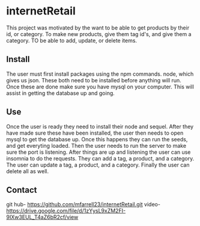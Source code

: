 # internetRetail
This project was motivated by the want to be able to get products by their id, or category. To make new products, give them tag id's, and give them a category. TO be able to add, update, or delete items.
## Install
The user must first install packages using the npm commands. node, which gives us json. These both need to be installed before anything will run. Once these are done make sure you have mysql on your computer. This will assist in getting the database up and going.
## Use
Once the user is ready they need to install their node and sequel. After they have made sure these have been installed, the user then needs to open mysql to get the database up. Once this happens they can run the seeds, and get everyting loaded. Then the user needs to run the server to make sure the port is listening. After things are up and listening the user can use insomnia to do the requests. They can add a tag, a product, and a category. The user can update a tag, a product, and a category. Finally the user can delete all as well. 
## Contact
git hub- https://github.com/mfarrell23/internetRetail.git
video- https://drive.google.com/file/d/1zYysL9xZM2FI-9IXw3EUL_T4aZ6bR2cf/view